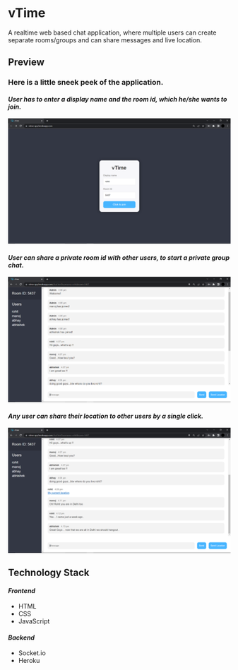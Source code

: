 
# vTime

A realtime web based chat application, where multiple users can create separate rooms/groups and can share messages and live location.

## Preview

### Here is a little sneek peek of the application.

#### *User has to enter a display name and the room id, which he/she wants to join.*

<p float="left">
  <img src="https://github.com/manojnsut/vTime/blob/main/Preview/3.PNG"  />
</p>

#### *User can share a private room id with other users, to start a private group chat.*

<p float="left">
  <img src="https://github.com/manojnsut/vTime/blob/main/Preview/1.PNG" />
</p>

#### *Any user can share their location to other users by a single click.*

<p float="left">
  <img src="https://github.com/manojnsut/vTime/blob/main/Preview/2.PNG"/>
</p>

## Technology Stack

#### *Frontend*

- HTML 
- CSS 
- JavaScript

#### *Backend*

- Socket.io
- Heroku
